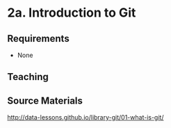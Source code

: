 2a. Introduction to Git
=======================

Requirements
------------

- None

Teaching
--------

Source Materials
----------------

http://data-lessons.github.io/library-git/01-what-is-git/
